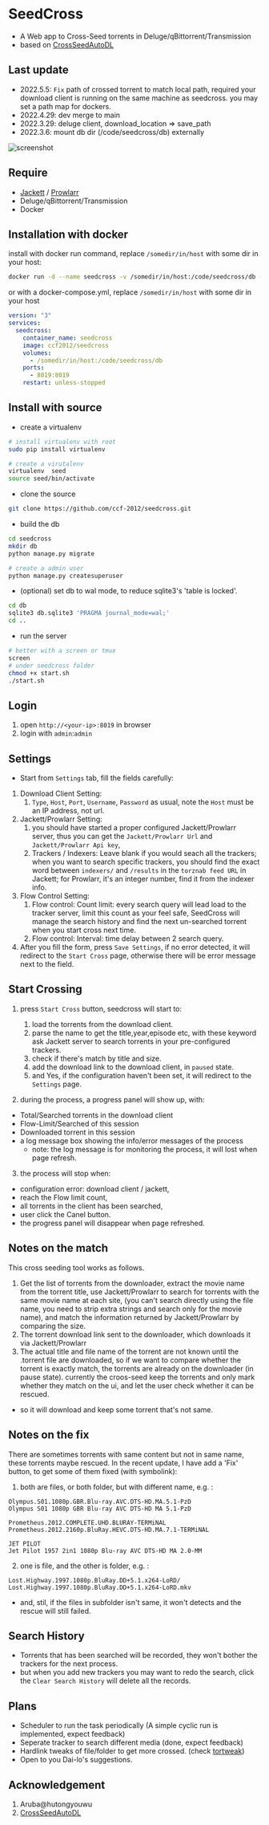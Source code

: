 # SeedCross
* A Web app to Cross-Seed torrents in Deluge/qBittorrent/Transmission
* based on [CrossSeedAutoDL](https://github.com/BC44/Cross-Seed-AutoDL)

## Last update
* 2022.5.5:  `Fix` path of crossed torrent to match local path, required your download client is running on the same machine as seedcross. you may set a path map for dockers.
* 2022.4.29: dev merge to main
* 2022.3.29: deluge client, download_location => save_path
* 2022.3.6: mount db dir (/code/seedcross/db) externally


![screenshot](screenshot/seedcross1.png)

## Require
* [Jackett](https://github.com/Jackett/Jackett) / [Prowlarr](https://github.com/Prowlarr/Prowlarr)
* Deluge/qBittorrent/Transmission
* Docker
  
## Installation with docker
install with docker run command, replace `/somedir/in/host` with some dir in your host:
```sh
docker run -d --name seedcross -v /somedir/in/host:/code/seedcross/db -p 8019:8019 ccf2012/seedcross:latest
```


or with a docker-compose.yml, replace `/somedir/in/host` with some dir in your host

```yml
version: "3"
services:
  seedcross:
    container_name: seedcross
    image: ccf2012/seedcross
    volumes:
      - /somedir/in/host:/code/seedcross/db
    ports:
      - 8019:8019
    restart: unless-stopped
```

## Install with source
* create a virtualenv
```sh
# install virtualenv with root
sudo pip install virtualenv

# create a virutalenv
virtualenv  seed
source seed/bin/activate
```

* clone the source
```sh
git clone https://github.com/ccf-2012/seedcross.git
```

* build the db
```sh
cd seedcross
mkdir db
python manage.py migrate

# create a admin user
python manage.py createsuperuser
```

* (optional) set db to wal mode, to reduce sqlite3's 'table is locked'.
```sh
cd db
sqlite3 db.sqlite3 'PRAGMA journal_mode=wal;'
cd ..
```

* run the server
```sh
# better with a screen or tmux
screen 
# under seedcross folder 
chmod +x start.sh
./start.sh
```


## Login
1. open `http://<your-ip>:8019` in browser
2. login with `admin`:`admin`

## Settings
* Start from `Settings` tab, fill the fields carefully:
1. Download Client Setting: 
   1. `Type`, `Host`, `Port`, `Username`, `Password` as usual, note the `Host` must be an IP address, not url.
2. Jackett/Prowlarr Setting: 
   1. you should have started a proper configured Jackett/Prowlarr server, thus you can get the  `Jackett/Prowlarr Url` and `Jackett/Prowlarr Api key`, 
   2. Trackers / Indexers: Leave blank if you would seach all the trackers; when you want to search specific trackers, you should find the exact word between `indexers/` and `/results` in the `torznab feed URL` in Jackett; for Prowlarr, it's an integer number, find it from the indexer info.
3. Flow Control Setting: 
   1. Flow control: Count limit: every search query will lead load to the tracker server, limit this count as your feel safe, SeedCross will manage the search history and find the next un-searched torrent when you start cross next time.
   2. Flow control: Interval: time delay between 2 search query.
4. After you fill the form, press `Save Settings`, if no error detected, it will redirect to the `Start Cross` page, otherwise there will be error message next to the field.

## Start Crossing
1. press `Start Cross` button, seedcross will start to:
    1. load the torrents from the download client.
    2. parse the name to get the title,year,episode etc, with these keyword ask Jackett server to search torrents in your pre-configured trackers.
    3. check if there's match by title and size.
    4. add the download link to the download client, in `paused` state.
    5. and Yes, if the configuration haven't been set, it will redirect to the `Settings` page. 

2.  during the process, a progress panel will show up, with:
  * Total/Searched torrents in the download client
  * Flow-Limit/Searched of this session
  * Downloaded torrent in this session 
  * a log message box showing the info/error messages of the process
    * note: the log message is for monitoring the process, it will lost when page refresh.

3. the process will stop when:
  * configuration error: download client / jackett,
  * reach the Flow limit count,
  * all torrents in the client has been searched,
  * user click the Canel button.
  * the progress panel will disappear when page refreshed.


## Notes on the match

This cross seeding tool works as follows.

1. Get the list of torrents from the downloader, extract the movie name from the torrent title, use Jackett/Prowlarr to search for torrents with the same movie name at each site, (you can't search directly using the file name, you need to strip extra strings and search only for the movie name), and match the information returned by Jackett/Prowlarr by comparing the size.
2. The torrent download link sent to the downloader, which downloads it via Jackett/Prowlarr
3. The actual title and file name of the torrent are not known until the .torrent file are downloaded, so if we want to compare whether the torrent is exactly match, the torrents are already on the downloader (in pause state). currently the croos-seed keep the torrents and only mark whether they match on the ui, and let the user check whether it can be rescued.

* so it will download and keep some torrent that's not same.


## Notes on the fix

There are sometimes torrents with same content but not in same name, these torrents maybe rescued. In the recent update, I have add a 'Fix' button, to get some of them fixed (with symbolink):
1. both are files, or both folder, but with different name, e.g. :
```
Olympus.S01.1080p.GBR.Blu-ray.AVC.DTS-HD.MA.5.1-PzD
Olympus S01 1080p GBR Blu-ray AVC DTS-HD MA 5.1-PzD

Prometheus.2012.COMPLETE.UHD.BLURAY-TERMiNAL
Prometheus.2012.2160p.BluRay.HEVC.DTS-HD.MA.7.1-TERMiNAL

JET PILOT
Jet Pilot 1957 2in1 1080p Blu-ray AVC DTS-HD MA 2.0-MM
```

2. one is file, and the other is folder, e.g. :
```
Lost.Highway.1997.1080p.BluRay.DD+5.1.x264-LoRD/
Lost.Highway.1997.1080p.BluRay.DD+5.1.x264-LoRD.mkv
```

*  and, stil, if the files in subfolder isn't same, it won't detects and the rescue will still failed.


## Search History
* Torrents that has been searched will be recorded, they won't bother the trackers for the next process.
* but when you add new trackers you may want to redo the search, click the `Clear Search History` will delete all the records.

## Plans
* Scheduler to run the task periodically (A simple cyclic run is implemented, expect feedback)
* Seperate tracker to search different media  (done, expect feedback)
* Hardlink tweaks of file/folder to get more crossed. (check [tortweak](https://github.com/ccf-2012/tortweak))
* Open to you Dai-lo's suggestions.


## Acknowledgement
1. Aruba@hutongyouwu 
2. [CrossSeedAutoDL](https://github.com/BC44/Cross-Seed-AutoDL)

